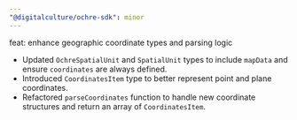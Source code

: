 ```yaml
---
"@digitalculture/ochre-sdk": minor
---
```


feat: enhance geographic coordinate types and parsing logic

- Updated `OchreSpatialUnit` and `SpatialUnit` types to include `mapData` and ensure `coordinates` are always defined.
- Introduced `CoordinatesItem` type to better represent point and plane coordinates.
- Refactored `parseCoordinates` function to handle new coordinate structures and return an array of `CoordinatesItem`.
